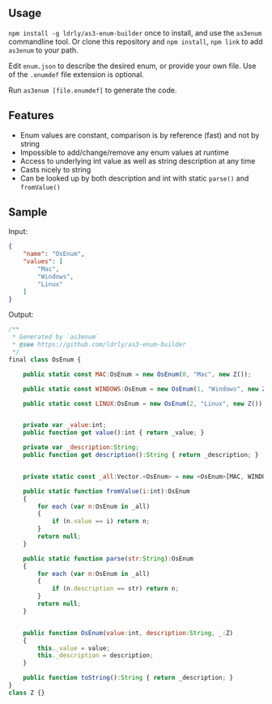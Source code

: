 ## Usage

`npm install -g ldrly/as3-enum-builder` once to install, and use the `as3enum` commandline tool.
Or clone this repository and `npm install`, `npm link` to add `as3enum` to your path.

Edit `enum.json` to describe the desired enum, or provide your own file. Use of the `.enumdef` file extension is optional.

Run `as3enum [file.enumdef]` to generate the code.

## Features

* Enum values are constant, comparison is by reference (fast) and not by string
* Impossible to add/change/remove any enum values at runtime
* Access to underlying int value as well as string description at any time
* Casts nicely to string
* Can be looked up by both description and int with static `parse()` and `fromValue()`

## Sample

Input:

```json
{
	"name": "OsEnum",
	"values": [
		"Mac",
		"Windows",
		"Linux"
	]
}
```


Output:

```javascript
/**
 * Generated by `as3enum`
 * @see https://github.com/ldrly/as3-enum-builder
 */
final class OsEnum {

	public static const MAC:OsEnum = new OsEnum(0, "Mac", new Z());

	public static const WINDOWS:OsEnum = new OsEnum(1, "Windows", new Z());

	public static const LINUX:OsEnum = new OsEnum(2, "Linux", new Z());


	private var _value:int;
	public function get value():int { return _value; }

	private var _description:String;
	public function get description():String { return _description; }


	private static const _all:Vector.<OsEnum> = new <OsEnum>[MAC, WINDOWS, LINUX, ];

	public static function fromValue(i:int):OsEnum
	{
		for each (var n:OsEnum in _all)
		{
			if (n.value == i) return n;
		}
		return null;
	}

	public static function parse(str:String):OsEnum
	{
		for each (var n:OsEnum in _all)
		{
			if (n.description == str) return n;
		}
		return null;
	}


	public function OsEnum(value:int, description:String, _:Z)
	{
		this._value = value;
		this._description = description;
	}

	public function toString():String { return _description; }
}
class Z {}
```

